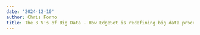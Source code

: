 ```yaml
---
date: '2024-12-10'
author: Chris Forno
title: The 3 V's of Big Data - How EdgeSet is redefining big data processing
---
```


